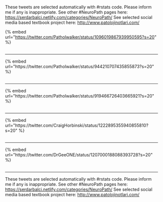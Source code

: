 

These tweets are selected automatically with #rstats code. Please inform me if any is inappropriate.
See other #NeuroPath pages here: https://serdarbalci.netlify.com/categories/NeuroPath/ 
See selected social media based textbook project here: http://www.patolojinotlari.com/

{% embed url="https://twitter.com/Patholwalker/status/1096019867939950595?s=20" %}<br>
<br>
<hr>
{% embed url="https://twitter.com/Patholwalker/status/944210707435855873?s=20" %}<br>
<br>
<hr>
{% embed url="https://twitter.com/Patholwalker/status/919466726403665921?s=20" %}<br>
<br>
<hr>
{% embed url="https://twitter.com/CraigHorbinski/status/1222895355940855810?s=20" %}<br>
<br>
<hr>
{% embed url="https://twitter.com/DrGeeONE/status/1207000188088393728?s=20" %}<br>
<br>
<hr>


These tweets are selected automatically with #rstats code. Please inform me if any is inappropriate.
See other #NeuroPath pages here: https://serdarbalci.netlify.com/categories/NeuroPath/ 
See selected social media based textbook project here: http://www.patolojinotlari.com/
